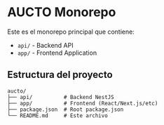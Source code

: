 # AUCTO Monorepo

Este es el monorepo principal que contiene:
- `api/` - Backend API
- `app/` - Frontend Application

## Estructura del proyecto

```
aucto/
├── api/          # Backend NestJS
├── app/          # Frontend (React/Next.js/etc)
├── package.json  # Root package.json
└── README.md     # Este archivo
```
